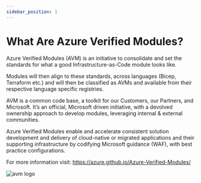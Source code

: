 ```yaml
---
sidebar_position: 1
---
```


# What Are Azure Verified Modules?

Azure Verified Modules (AVM) is an initiative to consolidate and set the standards for what a good Infrastructure-as-Code module looks like.

Modules will then align to these standards, across languages (Bicep, Terraform etc.) and will then be classified as AVMs and available from their respective language specific registries.

AVM is a common code base, a toolkit for our Customers, our Partners, and Microsoft. It’s an official, Microsoft driven initiative, with a devolved ownership approach to develop modules, leveraging internal & external communities.

Azure Verified Modules enable and accelerate consistent solution development and delivery of cloud-native or migrated applications and their supporting infrastructure by codifying Microsoft guidance (WAF), with best practice configurations.

For more information visit: https://azure.github.io/Azure-Verified-Modules/

![avm logo](https://azure.github.io/Azure-Verified-Modules/img/avm_logo.png)